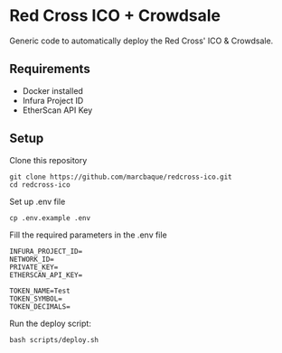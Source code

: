 
# Red Cross ICO + Crowdsale

Generic code to automatically deploy the Red Cross' ICO & Crowdsale.

## Requirements

 - Docker installed
 - Infura Project ID
 - EtherScan API Key

## Setup
Clone this repository

    git clone https://github.com/marcbaque/redcross-ico.git
    cd redcross-ico

Set up .env file

    cp .env.example .env

Fill the required parameters in the .env file

    INFURA_PROJECT_ID=
    NETWORK_ID=
    PRIVATE_KEY=
    ETHERSCAN_API_KEY=
    
    TOKEN_NAME=Test 
    TOKEN_SYMBOL=
    TOKEN_DECIMALS=

Run the deploy script:

    bash scripts/deploy.sh

